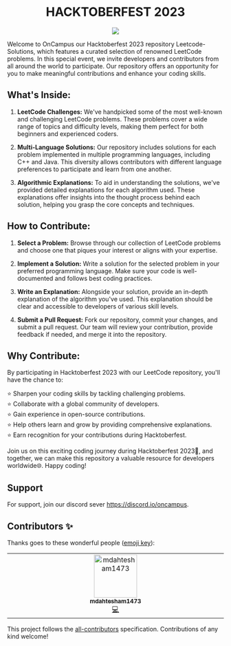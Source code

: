 <h1 align="center">HACKTOBERFEST 2023</h1>
<p align="center"><img src="https://embed-ssl.wistia.com/deliveries/50745419385ba0d2d2a73acc3e6474fb.jpg?image_crop_resized=640x349"></p>

<p>
  Welcome to OnCampus our Hacktoberfest 2023 repository Leetcode-Solutions, which features a curated selection of renowned LeetCode problems. In this special event, we invite developers and contributors from all around the world to participate. Our repository offers an opportunity for you to make meaningful contributions and enhance your coding skills.
</p>

## What's Inside:

1. <b>LeetCode Challenges:</b> We've handpicked some of the most well-known and challenging LeetCode problems. These problems cover a wide range of topics and difficulty levels, making them perfect for both beginners and experienced coders.

2. <b>Multi-Language Solutions:</b> Our repository includes solutions for each problem implemented in multiple programming languages, including C++ and Java. This diversity allows contributors with different language preferences to participate and learn from one another.

3. <b>Algorithmic Explanations:</b> To aid in understanding the solutions, we've provided detailed explanations for each algorithm used. These explanations offer insights into the thought process behind each solution, helping you grasp the core concepts and techniques.

## How to Contribute:

1. <b>Select a Problem:</b> Browse through our collection of LeetCode problems and choose one that piques your interest or aligns with your expertise.

2. <b>Implement a Solution:</b> Write a solution for the selected problem in your preferred programming language. Make sure your code is well-documented and follows best coding practices.

3. <b>Write an Explanation:</b> Alongside your solution, provide an in-depth explanation of the algorithm you've used. This explanation should be clear and accessible to developers of various skill levels.

4. <b>Submit a Pull Request:</b> Fork our repository, commit your changes, and submit a pull request. Our team will review your contribution, provide feedback if needed, and merge it into the repository.

## Why Contribute:

By participating in Hacktoberfest 2023 with our LeetCode repository, you'll have the chance to:

⭐ Sharpen your coding skills by tackling challenging problems.<br>
⭐ Collaborate with a global community of developers.<br>
⭐ Gain experience in open-source contributions.<br>
⭐ Help others learn and grow by providing comprehensive explanations.<br>
⭐ Earn recognition for your contributions during Hacktoberfest.<br>

Join us on this exciting coding journey during Hacktoberfest 2023🚀, and together, we can make this repository a valuable resource for developers worldwide🌐. Happy coding!

## Support

For support, join our discord sever https://discord.io/oncampus. 


## Contributors ✨

Thanks goes to these wonderful people ([emoji key](https://allcontributors.org/docs/en/emoji-key)):

<!-- ALL-CONTRIBUTORS-LIST:START - Do not remove or modify this section -->
<!-- prettier-ignore-start -->
<!-- markdownlint-disable -->
<table>
  <tbody>
    <tr>
      <td align="center" valign="top" width="14.28%"><a href="https://github.com/mdahtesham1473"><img src="https://avatars.githubusercontent.com/u/78257534?v=4?s=100" width="100px;" alt="mdahtesham1473"/><br /><sub><b>mdahtesham1473</b></sub></a><br /><a href="https://github.com/OnCampus-Community/LeetCode-Solutions/commits?author=mdahtesham1473" title="Code">💻</a></td>
    </tr>
  </tbody>
</table>

<!-- markdownlint-restore -->
<!-- prettier-ignore-end -->

<!-- ALL-CONTRIBUTORS-LIST:END -->

This project follows the [all-contributors](https://github.com/all-contributors/all-contributors) specification. Contributions of any kind welcome!
